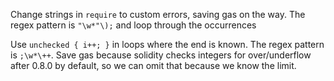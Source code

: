 Change strings in `require` to custom errors, saving gas on the way. The regex pattern is `"\w*"\);` and loop through the occurrences

Use `unchecked { i++; }` in loops where the end is known. The regex pattern is `;\w*\++`. Save gas because solidity checks integers for over/underflow after 0.8.0 by default, so we can omit that because we know the limit.
